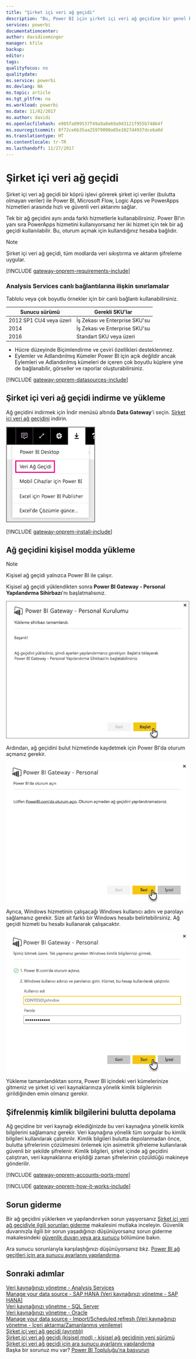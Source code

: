 ```yaml
---
title: "Şirket içi veri ağ geçidi"
description: "Bu, Power BI için şirket içi veri ağ geçidine bir genel bakıştır. DirectQuery veri kaynaklarıyla çalışmak için bu ağ geçidini kullanabilirsiniz. Bulut veri kümelerini şirket içi verilerle yenilemek için de bu ağ geçidini kullanabilirsiniz."
services: powerbi
documentationcenter: 
author: davidiseminger
manager: kfile
backup: 
editor: 
tags: 
qualityfocus: no
qualitydate: 
ms.service: powerbi
ms.devlang: NA
ms.topic: article
ms.tgt_pltfrm: na
ms.workload: powerbi
ms.date: 11/02/2017
ms.author: davidi
ms.openlocfilehash: e905fa099537f49a9a8e69a9d3121f955b74864f
ms.sourcegitcommit: 8f72ce6b35aa25979090a05e3827d4937dce6a0d
ms.translationtype: HT
ms.contentlocale: tr-TR
ms.lasthandoff: 11/27/2017
---
```

# <a name="on-premises-data-gateway"></a>Şirket içi veri ağ geçidi
Şirket içi veri ağ geçidi bir köprü işlevi görerek şirket içi veriler (bulutta olmayan veriler) ile Power BI, Microsoft Flow, Logic Apps ve PowerApps hizmetleri arasında hızlı ve güvenli veri aktarımı sağlar.

Tek bir ağ geçidini aynı anda farklı hizmetlerle kullanabilirsiniz. Power BI'ın yanı sıra PowerApps hizmetini kullanıyorsanız her iki hizmet için tek bir ağ geçidi kullanılabilir. Bu, oturum açmak için kullandığınız hesaba bağlıdır.

> [!NOTE]
> Şirket içi veri ağ geçidi, tüm modlarda veri sıkıştırma ve aktarım şifreleme uygular.
> 
> 

<!-- Shared Requirements Include -->
[!INCLUDE [gateway-onprem-requirements-include](./includes/gateway-onprem-requirements-include.md)]

### <a name="limitations-of-analysis-services-live-connections"></a>Analysis Services canlı bağlantılarına ilişkin sınırlamalar
Tablolu veya çok boyutlu örnekler için bir canlı bağlantı kullanabilirsiniz.

| **Sunucu sürümü** | **Gerekli SKU'lar** |
| --- | --- |
| 2012 SP1 CU4 veya üzeri |İş Zekası ve Enterprise SKU'su |
| 2014 |İş Zekası ve Enterprise SKU'su |
| 2016 |Standart SKU veya üzeri |

* Hücre düzeyinde Biçimlendirme ve çeviri özellikleri desteklenmez.
* Eylemler ve Adlandırılmış Kümeler Power BI için açık değildir ancak Eylemleri ve Adlandırılmış kümeleri de içeren çok boyutlu küplere yine de bağlanabilir, görseller ve raporlar oluşturabilirsiniz.

<!-- Shared Install steps Include -->
[!INCLUDE [gateway-onprem-datasources-include](./includes/gateway-onprem-datasources-include.md)]

## <a name="download-and-install-the-on-premises-data-gateway"></a>Şirket içi veri ağ geçidi indirme ve yükleme
Ağ geçidini indirmek için İndir menüsü altında **Data Gateway**'i seçin. [Şirket içi veri ağ geçidini](http://go.microsoft.com/fwlink/?LinkID=820925) indirin.

![](media/service-gateway-onprem/powerbi-download-data-gateway.png)

<!-- Shared Install steps Include -->
[!INCLUDE [gateway-onprem-install-include](./includes/gateway-onprem-install-include.md)]

## <a name="install-the-gateway-in-personal-mode"></a>Ağ geçidini kişisel modda yükleme
> [!NOTE]
> Kişisel ağ geçidi yalnızca Power BI ile çalışır.
> 
> 

Kişisel ağ geçidi yüklendikten sonra **Power BI Gateway - Personal Yapılandırma Sihirbazı**'nı başlatmalısınız.

![](media/service-gateway-onprem/personal-gateway-launch-configuration.png)

Ardından, ağ geçidini bulut hizmetinde kaydetmek için Power BI'da oturum açmanız gerekir.

![](media/service-gateway-onprem/personal-gateway-signin.png)

Ayrıca, Windows hizmetinin çalışacağı Windows kullanıcı adını ve parolayı sağlamanız gerekir. Size ait farklı bir Windows hesabı belirtebilirsiniz. Ağ geçidi hizmeti bu hesabı kullanarak çalışacaktır.

![](media/service-gateway-onprem/personal-gateway-windows-service.png)

Yükleme tamamlandıktan sonra, Power BI içindeki veri kümelerinize gitmeniz ve şirket içi veri kaynaklarınıza yönelik kimlik bilgilerinin girildiğinden emin olmanız gerekir.

<a name="credentials"></a>

## <a name="storing-encrypted-credentials-in-the-cloud"></a>Şifrelenmiş kimlik bilgilerini bulutta depolama
Ağ geçidine bir veri kaynağı eklediğinizde bu veri kaynağına yönelik kimlik bilgilerini sağlamanız gerekir. Veri kaynağına yönelik tüm sorgular bu kimlik bilgileri kullanılarak çalıştırılır. Kimlik bilgileri bulutta depolanmadan önce, bulutta şifrelerinin çözülmesini önlemek için asimetrik şifreleme kullanılarak güvenli bir şekilde şifrelenir. Kimlik bilgileri, şirket içinde ağ geçidini çalıştıran, veri kaynaklarına erişildiği zaman şifrelerinin çözüldüğü makineye gönderilir.

<!-- Account and Port information -->
[!INCLUDE [gateway-onprem-accounts-ports-more](./includes/gateway-onprem-accounts-ports-more.md)]

<!-- How the gateway works -->
[!INCLUDE [gateway-onprem-how-it-works-include](./includes/gateway-onprem-how-it-works-include.md)]

## <a name="troubleshooting"></a>Sorun giderme
Bir ağ geçidini yüklerken ve yapılandırırken sorun yaşıyorsanız [Şirket içi veri ağ geçidiyle ilgili sorunları giderme](service-gateway-onprem-tshoot.md) makalesini mutlaka inceleyin. Güvenlik duvarınızla ilgili bir sorun yaşadığınızı düşünüyorsanız sorun giderme makalesindeki [güvenlik duvarı veya ara sunucu](service-gateway-onprem-tshoot.md#firewall-or-proxy) bölümüne bakın.

Ara sunucu sorunlarıyla karşılaştığınızı düşünüyorsanız bkz. [Power BI ağ geçitleri için ara sunucu ayarlarını yapılandırma](service-gateway-proxy.md).

## <a name="next-steps"></a>Sonraki adımlar
[Veri kaynağınızı yönetme - Analysis Services](service-gateway-enterprise-manage-ssas.md)  
[Manage your data source - SAP HANA (Veri kaynağınızı yönetme - SAP HANA)](service-gateway-enterprise-manage-sap.md)  
[Veri kaynağınızı yönetme - SQL Server](service-gateway-enterprise-manage-sql.md)  
[Veri kaynağınızı yönetme - Oracle](service-gateway-onprem-manage-oracle.md)  
[Manage your data source - Import/Scheduled refresh (Veri kaynağınızı yönetme - İçeri aktarma/Zamanlanmış yenileme)](service-gateway-enterprise-manage-scheduled-refresh.md)  
[Şirket içi veri ağ geçidi (ayrıntılı)](service-gateway-onprem-indepth.md)  
[Şirket içi veri ağ geçidi (kişisel mod) - kişisel ağ geçidinin yeni sürümü](service-gateway-personal-mode.md)
[Şirket içi veri ağ geçidi için ara sunucu ayarlarını yapılandırma](service-gateway-proxy.md)  
Başka bir sorunuz mu var? [Power BI Topluluğu'na başvurun](http://community.powerbi.com/)

